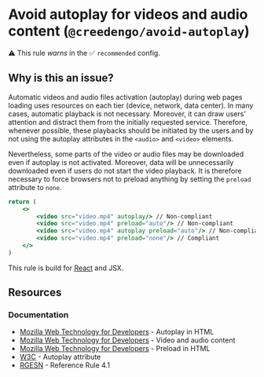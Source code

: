 # Avoid autoplay for videos and audio content (`@creedengo/avoid-autoplay`)

⚠️ This rule _warns_ in the ✅ `recommended` config.

<!-- end auto-generated rule header -->

## Why is this an issue?

Automatic videos and audio files activation (autoplay) during web pages loading uses resources on each tier (device,
network, data center). In many cases, automatic playback is not necessary. Moreover, it can draw users' attention and
distract them from the initially requested service. Therefore, whenever possible, these playbacks should be initiated by
the users and by not using the autoplay attributes in the `<audio>` and `<video>` elements.

Nevertheless, some parts of the video or audio files may be downloaded even if autoplay is not activated. Moreover, data
will be unnecessarily downloaded even if users do not start the video playback. It is therefore necessary to force
browsers not to preload anything by setting the `preload` attribute to `none`.

```jsx
return (
    <>
        <video src="video.mp4" autoplay/> // Non-compliant
        <video src="video.mp4" preload="auto"/> // Non-compliant
        <video src="video.mp4" autoplay preload="auto"/> // Non-compliant
        <video src="video.mp4" preload="none"/> // Compliant
    </>
)
```

This rule is build for [React](https://react.dev/) and JSX.

## Resources

### Documentation

- [Mozilla Web Technology for Developers](https://developer.mozilla.org/en-US/docs/Web/API/HTMLMediaElement/autoplay) -
  Autoplay in HTML
- [Mozilla Web Technology for Developers](https://developer.mozilla.org/en-US/docs/Web/HTML/Element/video) - Video and
  audio content
- [Mozilla Web Technology for Developers](https://developer.mozilla.org/en-US/docs/Web/HTML/Element/video#attr-preload) -
  Preload in HTML
- [W3C](https://w3c.github.io/sustyweb/star.html#UX16-1) - Autoplay attribute
- [RGESN](https://www.arcep.fr/mes-demarches-et-services/entreprises/fiches-pratiques/referentiel-general-ecoconception-services-numeriques.html) - Reference Rule 4.1


